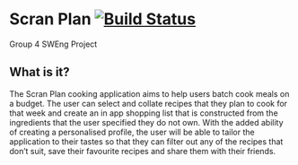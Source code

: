 # Scran Plan [![Build Status](https://travis-ci.org/SWEngGroup4/scranplan.svg?branch=master)](https://travis-ci.org/SWEngGroup4/scranplan) 
 Group 4 SWEng Project
 
 ## What is it?
The Scran Plan cooking application aims to help users batch cook meals on a budget. The user can select and collate recipes that they plan to cook for that week and create an in app shopping list that is constructed from the ingredients that the user specified they do not own. With the added ability of creating a personalised profile, the user will be able to tailor the application to their tastes so that they can filter out any of the recipes that don’t suit, save their favourite recipes and share them with their friends.
